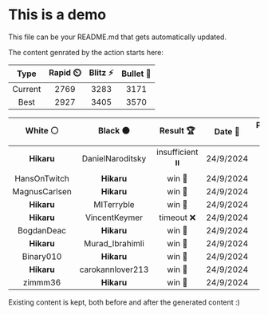 # This is a demo

This file can be your README.md that gets automatically updated.

The content genrated by the action starts here:

<!--START_SECTION:chessStats-->
<!-- Automatically generated with https://github.com/Balastrong/chess-stats-action -->

| Type | Rapid ⏲️ | Blitz ⚡ | Bullet 🔫 |
|:---:|:---:|:---:|:---:|
| Current | 2769 | 3283 | 3171 |
| Best | 2927 | 3405 | 3570 |

| White ⚪ | Black ⚫ | Result 🏆 | Date 📅 | Position 🗺️ | Type 🕕 |
|:---:|:---:|:---:|:---:|:---:|:---:|
| **Hikaru** | DanielNaroditsky | insufficient ⏸️ | 24/9/2024 | <a href="http://www.ee.unb.ca/cgi-bin/tervo/fen.pl?select=2kn4/8/K7/8/8/8/8/8 b - -">Link</a> | Blitz |
| HansOnTwitch | **Hikaru** | win 🥇 | 24/9/2024 | <a href="http://www.ee.unb.ca/cgi-bin/tervo/fen.pl?select=2r1nn1k/4R3/5pPN/2p2P2/3p3P/4B3/8/6K1 w - -">Link</a> | Blitz |
| MagnusCarlsen | **Hikaru** | win 🥇 | 24/9/2024 | <a href="http://www.ee.unb.ca/cgi-bin/tervo/fen.pl?select=1r3k2/5p1p/4p1pP/P1R5/r3b3/P5P1/5P2/5BK1 w - -">Link</a> | Blitz |
| **Hikaru** | MITerryble | win 🥇 | 24/9/2024 | <a href="http://www.ee.unb.ca/cgi-bin/tervo/fen.pl?select=1Q2R3/6pk/2p3p1/2Pp2P1/3Pb2P/KP3r2/2q1p3/4R3 b - -">Link</a> | Blitz |
| **Hikaru** | VincentKeymer | timeout ❌ | 24/9/2024 | <a href="http://www.ee.unb.ca/cgi-bin/tervo/fen.pl?select=8/8/6P1/B7/P2b4/3kp3/5p1P/5K2 w - -">Link</a> | Blitz |
| BogdanDeac | **Hikaru** | win 🥇 | 24/9/2024 | <a href="http://www.ee.unb.ca/cgi-bin/tervo/fen.pl?select=2r1k3/RBqn1ppp/1p1Qpn2/8/8/6P1/4PP1P/6K1 w - -">Link</a> | Blitz |
| **Hikaru** | Murad_Ibrahimli | win 🥇 | 24/9/2024 | <a href="http://www.ee.unb.ca/cgi-bin/tervo/fen.pl?select=5nk1/8/3Qp1p1/p2p2N1/P2P3P/1P4P1/5RK1/2q5 b - -">Link</a> | Blitz |
| Binary010 | **Hikaru** | win 🥇 | 24/9/2024 | <a href="http://www.ee.unb.ca/cgi-bin/tervo/fen.pl?select=3r3k/pp3Bp1/8/4QP1p/5nP1/8/PP1q3P/2R3K1 w - -">Link</a> | Blitz |
| **Hikaru** | carokannlover213 | win 🥇 | 24/9/2024 | <a href="http://www.ee.unb.ca/cgi-bin/tervo/fen.pl?select=8/8/R2kp3/8/3P4/1B4r1/1K6/8 b - -">Link</a> | Blitz |
| zimmm36 | **Hikaru** | win 🥇 | 24/9/2024 | <a href="http://www.ee.unb.ca/cgi-bin/tervo/fen.pl?select=8/ppp5/8/3Pk3/PPP4p/4K3/8/8 w - -">Link</a> | Blitz |

<!--END_SECTION:chessStats-->

Existing content is kept, both before and after the generated content :)
